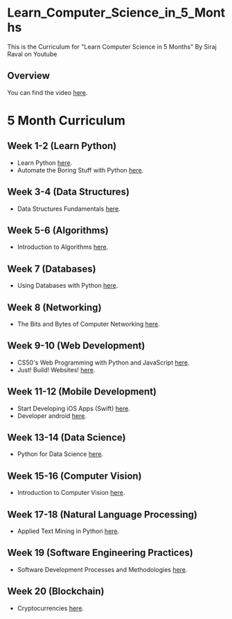 # Learn_Computer_Science_in_5_Months
This is the Curriculum for "Learn Computer Science in 5 Months" By Siraj Raval on Youtube

## Overview

You can find the video [here](https://youtu.be/-OvRVlqKebI). 

# 5 Month Curriculum

## Week 1-2 (Learn Python)
- Learn Python [here](https://www.codecademy.com/learn/learn-python).
- Automate the Boring Stuff with Python [here](https://automatetheboringstuff.com/). 

## Week 3-4 (Data Structures)
- Data Structures Fundamentals [here](https://www.edx.org/course/data-structures-fundamentals-uc-san-diegox-algs201x). 

## Week 5-6 (Algorithms)
- Introduction to Algorithms [here](https://courses.csail.mit.edu/6.006/fall11/notes.shtml). 

## Week 7 (Databases)
- Using Databases with Python [here](https://www.coursera.org/learn/python-databases). 

## Week 8 (Networking)
- The Bits and Bytes of Computer Networking [here](https://www.coursera.org/learn/computer-networking). 

## Week 9-10 (Web Development)
-  CS50's Web Programming with Python and JavaScript [here](https://www.youtube.com/watch?v=1u2qu-EmIRc&list=PLhQjrBD2T382hIW-IsOVuXP1uMzEvmcE5).
- Just! Build! Websites! [here](https://github.com/melanierichards/just-build-websites). 

## Week 11-12 (Mobile Development)
- Start Developing iOS Apps (Swift) [here](https://developer.apple.com/library/content/referencelibrary/GettingStarted/DevelopiOSAppsSwift/).
- Developer android [here](https://developer.android.com/training/basics/firstapp/index.html).

## Week 13-14 (Data Science)
- Python for Data Science [here](https://www.edx.org/course/python-for-data-science).

## Week 15-16 (Computer Vision)
- Introduction to Computer Vision [here](https://www.udacity.com/course/introduction-to-computer-vision--ud810).

## Week 17-18 (Natural Language Processing)
- Applied Text Mining in Python [here](https://www.coursera.org/learn/python-text-mining).

## Week 19 (Software Engineering Practices)
- Software Development Processes and Methodologies [here](https://www.coursera.org/learn/software-processes).

## Week 20 (Blockchain)
- Cryptocurrencies [here](https://www.youtube.com/playlist?list=PL2-dafEMk2A7jW7CYUJsBu58JH27bqaNL).
